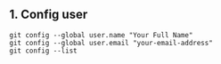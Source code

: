 ## 1.   Config user 

```
git config --global user.name "Your Full Name"
git config --global user.email "your-email-address"
git config --list
```